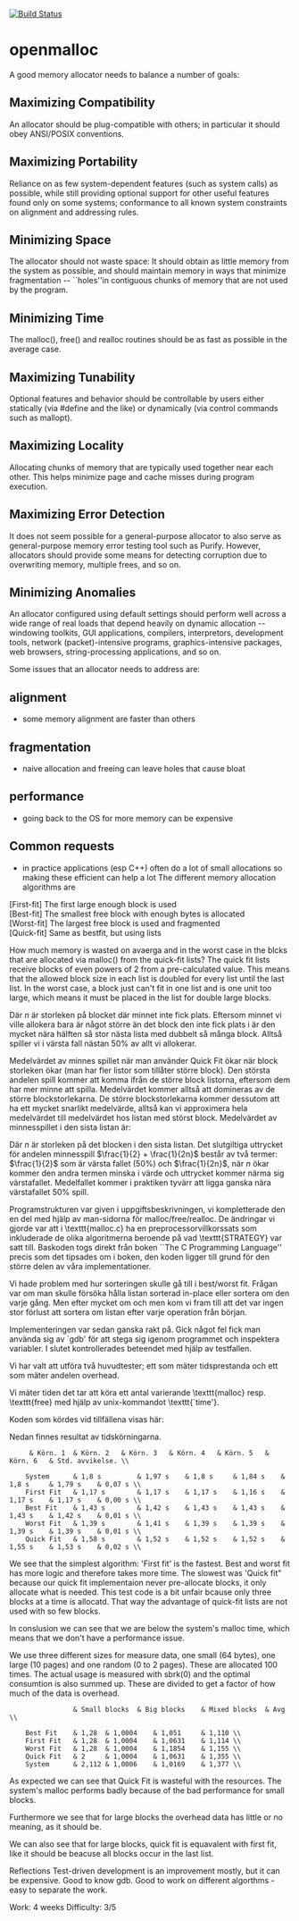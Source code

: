 [![Build Status](https://travis-ci.org/montao/openmalloc.svg?branch=master)](https://travis-ci.org/montao/openmalloc)

# openmalloc

A good memory allocator needs to balance a number of goals:
## Maximizing Compatibility
An allocator should be plug-compatible with others; in particular it should obey ANSI/POSIX conventions.
## Maximizing Portability
Reliance on as few system-dependent features (such as system calls) as possible, while still providing optional support for other useful features found only on some systems; conformance to all known system constraints on alignment and addressing rules.
## Minimizing Space
The allocator should not waste space: It should obtain as little memory from the system as possible, and should maintain memory in ways that minimize fragmentation -- ``holes''in contiguous chunks of memory that are not used by the program.
## Minimizing Time
The malloc(), free() and realloc routines should be as fast as possible in the average case.
## Maximizing Tunability
Optional features and behavior should be controllable by users either statically (via #define and the like) or dynamically (via control commands such as mallopt).
## Maximizing Locality
Allocating chunks of memory that are typically used together near each other. This helps minimize page and cache misses during program execution.
## Maximizing Error Detection
It does not seem possible for a general-purpose allocator to also serve as general-purpose memory error testing tool such as Purify. However, allocators should provide some means for detecting corruption due to overwriting memory, multiple frees, and so on.
## Minimizing Anomalies
An allocator configured using default settings should perform well across a wide range of real loads that depend heavily on dynamic allocation -- windowing toolkits, GUI applications, compilers, interpretors, development tools, network (packet)-intensive programs, graphics-intensive packages, web browsers, string-processing applications, and so on.

Some issues that an allocator needs to address are:

## alignment 
- some memory alignment are faster than others
## fragmentation 
- naive allocation and freeing can leave holes that cause bloat
## performance 
- going back to the OS for more memory can be expensive
## Common requests 
- in practice applications (esp C++) often do a lot of small allocations so making these efficient can help a lot
The different memory allocation algorithms are

[First-fit] The first large enough block is used  
[Best-fit] The smallest free block with enough bytes is allocated  
[Worst-fit] The largest free block is used and fragmented  
[Quick-fit] Same as bestfit, but using lists  

How much memory is wasted on avaerga and in the worst case in the blcks that are allocated via malloc() from the quick-fit lists? The quick fit lists receive blocks of even powers of 2 from a pre-calculated value. This means that the allowed block size in each list is doubled for every list until the last list. In the worst case, a block just can't fit in one list and is one unit too large, which means it must be placed in the list for double large blocks. 

Där $n$ är storleken på blocket där minnet inte fick plats. Eftersom minnet vi ville allokera bara är något större än det block den inte fick plats i är den mycket nära hälften så stor nästa lista med dubbelt så många block. Alltså spiller vi i värsta fall nästan $50\%$ av allt vi allokerar.

Medelvärdet av minnes spillet när man använder Quick Fit ökar när block storleken ökar (man har fler listor som tillåter större block). Den största andelen spill kommer att komma ifrån de större block listorna, eftersom dem har mer minne att spilla. Medelvärdet kommer alltså att domineras av de större blockstorlekarna. De större blockstorlekarna kommer dessutom att ha ett mycket snarlikt medelvärde, alltså kan vi approximera hela medelvärdet till medelvärdet hos listan med störst block. Medelvärdet av minnesspillet i den sista listan är:

Där $n$ är storleken på det blocken i den sista listan. Det slutgiltiga uttrycket för andelen minnesspill $\frac{1}{2} + \frac{1}{2n}$ består av två termer: $\frac{1}{2}$ som är värsta fallet ($50\%$) och $\frac{1}{2n}$, när $n$ ökar kommer den andra termen minska i värde och uttrycket kommer närma sig värstafallet. Medelfallet kommer i praktiken tyvärr att ligga ganska nära värstafallet $50\%$ spill.

Programstrukturen var given i uppgiftsbeskrivningen, vi kompletterade den en del med hjälp av man-sidorna för malloc/free/realloc.
De ändringar vi gjorde var att i \texttt{malloc.c} ha en preprocessorvillkorssats som inkluderade de olika algoritmerna beroende på vad \texttt{STRATEGY} var satt till. Baskoden togs direkt från boken ``The C Programming Language'' precis som det tipsades om i boken, den koden ligger till grund för den större delen av våra implementationer.

Vi hade problem med hur sorteringen skulle gå till i best/worst fit. Frågan var om man skulle försöka hålla listan sorterad in-place eller sortera om den varje gång. Men efter mycket om och men kom vi fram till att det var ingen stor förlust att sortera om listan efter varje operation från början.

Implementeringen var sedan ganska rakt på. Gick något fel fick man använda sig av `gdb' för att stega sig igenom programmet och inspektera variabler. I slutet kontrollerades beteendet med hjälp av testfallen.

Vi har valt att utföra två huvudtester; ett som mäter tidsprestanda och ett som mäter andelen overhead.

Vi mäter tiden det tar att köra ett antal varierande \texttt{malloc} resp. \texttt{free} med hjälp av unix-kommandot \texttt{`time'}.

Koden som kördes vid tillfällena visas här:

Nedan finnes resultat av tidskörningarna.

		
		 & Körn. 1	& Körn. 2	& Körn. 3	& Körn. 4	& Körn. 5	& Körn. 6	& Std. avvikelse. \\
		
		System		& 1,8 s			& 1,97 s	& 1,8 s		& 1,84 s	& 1,8 s		& 1,79 s	& 0,07 s \\
		First Fit	& 1,17 s		& 1,17 s	& 1,17 s	& 1,16 s	& 1,17 s	& 1,17 s	& 0,00 s \\
		Best Fit	& 1,43 s		& 1,42 s	& 1,43 s	& 1,43 s	& 1,43 s	& 1,42 s	& 0,01 s \\
		Worst Fit	& 1,39 s		& 1,41 s	& 1,39 s	& 1,39 s	& 1,39 s	& 1,39 s	& 0,01 s \\
		Quick Fit	& 1,58 s		& 1,52 s	& 1,52 s	& 1,52 s	& 1,55 s	& 1,53 s	& 0,02 s \\
		
We see that the simplest algorithm: 'First fit' is the fastest. Best and worst fit has more logic and therefore takes more time. The slowest was 'Quick fit" because
our quick fit implementaion never pre-allocate blocks, it only allocate what is needed. This test code is a bit unfair bcause only three blocks at a time is allocatd.
That way the advantage of quick-fit lists are not used with so few blocks. 

In conslusion we can see that we are below the system's malloc time, which means that we don't have a performance issue. 

We use three different sizes for measure data, one small (64 bytes), one large (10 pages) and one random (0 to 2 pages). These are allocated 100 times. 
The actual usage is measured with sbrk(0) and the optimal consumtion is also summed up. These are divided to get a factor of how much of the data is overhead. 

					& Small blocks	& Big blocks	& Mixed blocks	& Avg \\
		
		Best Fit	& 1,28	& 1,0004	& 1,051		& 1,110 \\
		First Fit	& 1,28	& 1,0004	& 1,0631	& 1,114 \\
		Worst Fit	& 1,28	& 1,0004	& 1,1854	& 1,155 \\
		Quick Fit	& 2		& 1,0004	& 1,0631	& 1,355 \\
		System		& 2,112	& 1,0006	& 1,0169	& 1,377 \\
		
As expected we can see that Quick Fit is wasteful with the resources. The system's malloc performs badly because of the bad performance for small blocks. 

Furthermore we see that for large blocks the overhead data has little or no meaning, as it should be. 
 
We can also see that for large blocks, quick fit is equavalent with first fit, like it should be beacuse all blocks occur in the last list. 
  
Reflections
Test-driven development is an improvement mostly, but it can be expensive. 
Good to know gdb. 
Good to work on different algorthms - easy to separate the work. 

Work: 4 weeks
Difficulty: 3/5
